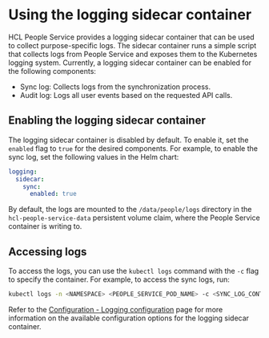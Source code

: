 # Using the logging sidecar container

HCL People Service provides a logging sidecar container that can be used to collect purpose-specific logs. The sidecar container runs a simple script that collects logs from People Service and exposes them to the Kubernetes logging system. Currently, a logging sidecar container can be enabled for the following components:

- Sync log: Collects logs from the synchronization process.
- Audit log: Logs all user events based on the requested API calls.

## Enabling the logging sidecar container

The logging sidecar container is disabled by default. To enable it, set the `enabled` flag to `true` for the desired components. For example, to enable the sync log, set the following values in the Helm chart:

```yaml
logging:
  sidecar:
    sync:
      enabled: true
```

By default, the logs are mounted to the `/data/people/logs` directory in the `hcl-people-service-data` persistent volume claim, where the People Service container is writing to.

## Accessing logs

To access the logs, you can use the `kubectl logs` command with the `-c` flag to specify the container. For example, to access the sync logs, run:

```sh
kubectl logs -n <NAMESPACE> <PEOPLE_SERVICE_POD_NAME> -c <SYNC_LOG_CONTAINER_NAME>
```

Refer to the [Configuration - Logging configuration](../../deployment/configuration/index.md#logging-configuration) page for more information on the available configuration options for the logging sidecar container.

